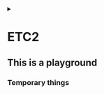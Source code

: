 <link rel="stylesheet" type="text/css" href="/css/header.css">
<link rel="stylesheet" type="text/css" href="/css/bootstrap/5.3.0-alpha1/bootstrap.css">
<div class="sticky-top bg-white pt-1 pb-2" id="header-div-max"></div>
<details id="display-none"><summary></summary>
  <script src="/js/header.js" defer="defer"></script>
  <script src="/js/table/numbering.js" defer="defer"></script>
  <script src="/js/bootstrap/5.3.0-alpha1/bootstrap.bundle.js" defer="defer"></script>
</details>

# ETC2

## This is a playground

### Temporary things

<!--
hosts 파일

linux: /etc/hosts
windows: C:\Windows\System32\drivers\etc\hosts
-->

<!--
argocd all sync disable

```
#! /bin/bash

NS_ENV="prd"
EXCEPTION_LIST="istio-system|virtual|config-map"
APPLICATION_LIST=`kubectl get applications.argoproj.io -n openshift-gitops --no-headers | awk '{print $1}' | egrep -v "${EXCEPTION_LIST}" | grep ${NS_ENV}`

# autosync disable
for app in $APPLICATION_LIST; do 
  echo " ### $app ### "
  kubectl patch applications $app --type=merge -p '{"spec":{"syncPolicy":{"automated":null}}}' -n openshift-gitops
  sleep 1
done
```
-->

<!--
argocd all sync enable

```
#! /bin/bash

NS_ENV="prd"
EXCEPTION_LIST="istio-system|virtual|config-map"
APPLICATION_LIST=`kubectl get applications.argoproj.io -n openshift-gitops --no-headers | awk '{print $1}' | egrep -v "${EXCEPTION_LIST}" | grep ${NS_ENV}`

# autosync disable
for app in $APPLICATION_LIST; do 
  echo " ### $app ### "
  kubectl patch applications $app --type=merge -p '{"spec":{"syncPolicy":{"automated":{"prune":true,"selfHeal":false}}}}' -n openshift-gitops
  sleep 3
done
```
-->

<!--
pod all down

```
#! /bin/bash

PROFILE="prd"

func_systemcode_appcode ()
{
  NAMESPACE="네임스페이스"
  DEPLOYMENTS=`kubectl get deployment -n ${NAMESPACE} --no-headers | awk '{print $1}'`

  for app in $DEPLOYMENTS; do
    echo " ### $app pod down ###"
    kubectl scale --replicas=0 deploy/$app -n $NAMESPACE
    sleep 1
  done
}

func_systemcode_appcode
```
-->

<!--
systemd service log path 로그 경로

```bash
[Service]
...
ExecStart=
StandardOutput=/LOG/system/system.log
StandardError=/LOG/system/err-system.log
...
```

일반 리눅스(strftime 을 사용하는)에서는 % 을 이용하여 날짜를 넣을 수 있다함
```bash
StandardOutput=/LOG/system/system-%Y-%m-%d_%H-%M-%S.log
StandardError=/LOG/system/err-system.log
```
-->

<!--
git diff 직전꺼 변경분 확인

# A(추가), M(수정), R(이름 바뀌며 새로 생성)
git diff --name-only --diff-filter=AMR ${브랜치 또는 HEAD}~1 ${브랜치 또는 HEAD} | tee modified
# D(삭제) or R(이름 바뀌며 제거)
git diff --name-only --diff-filter=D ${브랜치 또는 HEAD}~1 ${브랜치 또는 HEAD} | tee removed
git diff --name-only --diff-filter=R ${브랜치 또는 HEAD} ${브랜치 또는 HEAD}~1 | tee -a removed
-->

<!--
bash shell script var length / 변수 길이

${#변수명}
-->

<!--
bash shell script multiple var length / 다중 변수 길이

retval=$((${#변수명1}+${#변수명2}+${#변수명3}))
-->

<!--
bash shell script check directory / 디렉토리 확인

if [ ! -d 디렉토리명 ]; then
 mkdir 디렉토리명
fi
-->

<!--
tar empty

touch empty-file-list
tar -cT empty-file-list -f empty-files.tar
-->

<!--
bash shell script parameter count check / 파라미터 확인

if (($# < 1)); then
  echo "usage: $0 올바른 파라미터"
  exit 1
fi
-->

<!--
bash shell script string comparison / 문자열 비교

if [ "aa" == "bb" ]; then
  echo "correct!"
fi

if [ "aa" != "bb" ]; then
  echo "incorrect!"
fi
-->

<!--
kubernetes hpa remove all / 전체 제거

kubectl delete hpa --all
kubectl delete hpa -A
-->

<!--
dbc:oracle:thin:@(DESCRIPTION=(ADDRESS_LIST=(ADDRESS=(LOAD_BALANCE=OFF)(FAILOVER=ON)(PROTOCOL=TCP)(HOST=192.167.20.174)(PORT=1521))(ADDRESS=(PROTOCOL=TCP)(HOST=192.167.20.173)(PORT=1521)))(CONNECT_DATA=(SERVICE_NAME=ora9i)))</value>

# 해당 url에 RAC로 구성된 서버의 vip 2개와 각각의 포트 그리고 대표 service name을 입력한다 LOAD_BALANCE는 client 단에서 로드 밸런싱 여부를 뜻하고 FAILOVER의 경우 CTF기능을 사용할지 말지를 뜻한다
-->

<!--
jdbc:oracle:thin:@(DESCRIPTION=(ADDRESS_LIST=(LOAD_BALANCE=OFF)(FAILOVER=ON)(ADDRESS=(PROTOCOL=TCP)(HOST=192.167.20.174)(PORT=1521))(ADDRESS=(PROTOCOL=TCP)(HOST=192.167.20.173)(PORT=1521)))(CONNECT_DATA=(SERVICE_NAME=ora9i)(FAILOVER_MODE=(TYPE=SELECT)(METHOD=BASIC))(RETRIES=5)(DELAY=10)))</value>

# 앞의 jdbc.......................(CONNECT_DATA=(SERVICE_NAME=ora9i) 부분은 CTF 설정과 동일하다. 그러나 FAILOVER_MODE 뒤에 정의되는 부분이 TAF의 mode와 method, RETRIES, DELAY 를 설정하는 부분이다.(RETRIES와 DELAY는 굳이 설정할 필요는 없다) 해당 옵션의 동작은 앞을 참조하라
-->

<!--
gitlab default permission setting / 초기 권한 설정

프로젝트 생성 막기
 - 이동 : Admin - General - Visibility and access controls
 - Default project creation protection : Maintainers 로 변경
 - 그룹에 멤버 추가할땐 무조건 Reporter 로 권한 부여

 - 이동 : Admin - General - Account and limit
 - Default projects limit : 0 으로 설정

그룹 생성 막기
 - 이동 : Admin - General - Account and limit
 - User restrictions : 체크 해제

-->

<!--
nginx environment variable / nginx 환경변수 사용하기

envsubst 를 사용하여 시스템 환경 변수를 지정하여 반영할 수 있다.

envsubst '$환경변수명1 $환경변수명2' < /etc/nginx/nginx.conf.template > /etc/nginx/nginx.conf

nginx # 기동
-->

<!--
gitlab migration

sudo gitlab-backup create # 에러가 발생하면 로그중 정답이 있으니 볼 것, no space left 는 백업 파일 생성할 곳에 용량이 부족한 것으로 늘려줄것
# sudo gitlab-backup create STRATEGY=copy # 누군가 백업 중 데이터를 조작하고있으면 백업이 안되는데 이를 방지하기 위해 copy 하는 방식으로 전략을 바꿔주는것
ls /var/opt/gitlab/backups

(optional copy) /etc/gitlab/gitlab-secrets.json # 얘는 해줘야 기존 리파지토리를 수정할 수 있음 # 주의 얘를 바꾸는경우 secret 으로 만드는 모든 데이터를 복호화 할 수 없어 시크릿 정보들을 이용할 수 없음: ldap secret 경로: /var/opt/gitlab/gitlab-rails/shared/encrypted_settings/ldap.yaml.enc
(optional copy) /etc/gitlab/gitlab.rb

sudo cp 11493107454_2018_04_25_10.6.4-ce_gitlab_backup.tar /var/opt/gitlab/backups/
sudo chown git:git /var/opt/gitlab/backups/11493107454_2018_04_25_10.6.4-ce_gitlab_backup.tar
sudo gitlab-ctl stop puma
sudo gitlab-ctl stop sidekiq
# Verify
sudo gitlab-ctl status
sudo gitlab-backup restore BACKUP=11493107454_2018_04_25_10.6.4-ce
sudo gitlab-ctl restart
sudo gitlab-rake gitlab:check SANITIZE=true # wait for a minute
-->

<!--
argocd repository yaml 등록

```
apiVersion: v1
kind: Secret
metadata:
  annotations:
    managed-by: argocd.argoproj.io
  labels:
    argocd.argoproj.io/secret-type: repository
  name: repo명
  namespace: openshift-gitops
stringData:
  name: repo명
  password: gitlab 비밀번호
  project: default
  type: git
  url: https://gitlaburl.git
  username: gitlab ID
```
-->

<!--
argocd application yaml 등록

```
apiVersion: argoproj.io/v1alpha1
kind: Application
metadata:
  name: ${application name}
  namespace: ${namespace name}
spec:
  destination:
    (optional) namespace: ${target namespace name}
    server: https://kubernetes.default.svc
  project: default
  source:
    path: .
    repoURL: ${cd gitlab url}.git
    targetRevision: dev
  syncPolicy:
    automated:
      selfHeal: true
```
-->

<!--
kubectl 특정 값을 갖는 특정 secret 일괄 제거

```bash
#! /bin/bash

for secret in $(kubectl get secret -n kubernetes-gitops | awk '{print $1}'); do
  if [ "" != "$(kubectl get secret $secret -n kubernetes-gitops -o yaml | grep ${특정 secret 변수} | awk '{print $2}' | base64 -d | grep ${특정 secret 값})" ]; then
    kubectl delete secret $secret -n kubernetes-gitops
  fi
done
```
-->

<!--
spring boot 의 embedded tomcat 사용시 외부에서 context path 잡는법

export SERVER_SERVLET_CONTEXT_PATH=/context-path
java -jar file_name.jar

kunernetes deployment 에서는 아래와 같이 설정하면 됨
```yaml
  env:
    - name: SERVER_SERVLET_CONTEXT_PATH
      value: "/context-path"
```
-->

<!--
gitlab rest api user modification

curl -X PUT -H 'PRIVATE-TOKEN: ${token}' "https://gitlab.com/api/users/:id?can_create_group=false"
curl -X PUT -H 'PRIVATE-TOKEN: ${token}' "https://gitlab.com/api/users/:id?projects_limit=0"
-->

<!--
linux sub group 에 user 추가

usermod -aG ${user 를 추가할 sub groups by ,(comma)} ${추가할 user name}
id # check user info
-->

<!--
nginx host not found in upstream 문제

nginx 의 upstream 를 container 환경에서 사용시 발생되는 오류로 공유받음
 - resolver 를 사용하여 해결 가능하다고 공유받음
-->

<!--
jenkinsfile script 태그에서 변수 사용하기

```gradle
def accounts = [
  "sys-bz1": 11111
  , "sys-bz2": 22222
]

pipeline {
  stages {
    stage("stage 1") {
      environment {
        SYSTEM_CODE = "sys"
        BIZ_CODE = "bz1"
      }
      steps {
        script {
          sh '''
          podman build --build-arg ACCOUNT_ID=''' + accounts["${SYSTEM_CODE}-${BIZ_CODE}"] + ''' -t image-name:version ./
          '''
        }
      }
    }
  }
}
```
-->

<!--
gitlab 기타 브랜치 막기

gitlab 의 protected 권한은 가장 낮은게 먹고
gitlab 의 group, repository 권한은 repository 권한을 우선으로 먹는다.

따라서 특정 브랜치외에 다른 브랜치 사용을 막고자하는 경우 * 로 push, merge 를 막고, 특정 브랜치별 권한 제어로 가능하다.
-->

<!--
nexus 경로 변경시 유의할 점

TODO: local 에 jar 를 받을때 dns 명을 기반으로 캐싱하는 것으로 보인다.
그래서 일괄적으로 변경하여 동시에 많은이들이 한꺼번에 받게되면 네트워크 대역이 부족하여 jar 가 안받아 질 수 있음
그런경우 순차적으로 dns 를 변경하는 방법으로 우회할 수 있다.
-->

<!--
jenkins rest api

jenkins rest api 사용법은 ".../api/" 라고 하면 나온다.
이는 공식 도큐먼트인 https://www.jenkins.io/doc/book/using/remote-access-api/ 에서 가이드하고 있다.
예를 들어 https://ci.jenkins.io/job/Websites/job/jenkins.io/job/master/lastSuccessfulBuild/ 와 같은 상황에서 사용할 수 있는 api 는 끝에 /api 를 붙인 https://ci.jenkins.io/job/Websites/job/jenkins.io/job/master/lastSuccessfulBuild/api/  에서 확인 가능하다.
-->

<!--
linux 소문자를 대문자로

```
echo "hi hello" | tr '[:lower:]' '[:upper:]'
```
-->

<!--
Apache Flink

1. 독일어로 민첩함을 뜻하는 단어로 베를린 TU대학교에서 시작된 아파치 프로젝트
2. Exactly-once의 이벤트 처리를 보장하는 네이티브 스트림방식
3. 지연 발생이 적고 처리량은 높으며 비교적 사용하기 쉬움
4. 일괄처리 기능도 제공하지만 스트림 프로세싱을 목적으로 주로 사용
5. 프로세스: 소스(수신) -> 트랜스포메이션(가공) -> 싱크(송신)
-->

<!--
gitlab version upgrade

major 15 version -> major 16 version

```
sudo dnf install gitlab-ce-15.11.13-ce.0.el8
sudo dnf install gitlab-ce-16.3.6-ce.0.el8 (turning point)
sudo dnf install gitlab-ce-16.7.0-ce.0.el8
```

Creating configuration backup archive: gitlab_config_1703577591_2023_12_26.tar
/etc/gitlab/
/etc/gitlab/gitlab-secrets.json
/etc/gitlab/trusted-certs/
/etc/gitlab/gitlab.rb.bak-before-ldap
/etc/gitlab/gitlab.rb
Configuration backup archive complete: /etc/gitlab/config_backup/gitlab_config_1703577591_2023_12_26.tar

rpm 으로 설치시 명령어
sudo yum localinstall -y ${package 명 .rpm 포함}
sudo dnf install -y ${package 명 .rpm 포함}
-->

<!--
crontab 활성 / 비활성화

비활성화
crontab -l > crontab-backup.txt
crontab -r

활성화
crontab crontab-backup.txt
crontab -l
-->